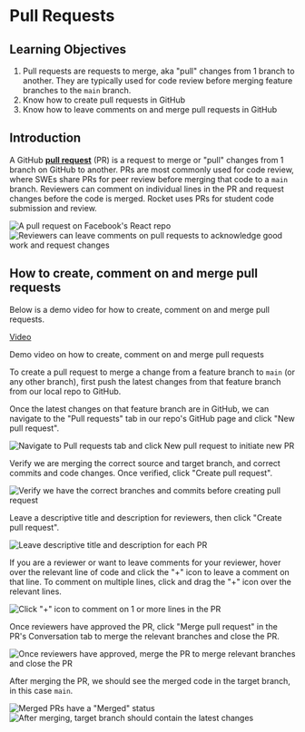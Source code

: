 # Pull Requests

## Learning Objectives

1. Pull requests are requests to merge, aka "pull" changes from 1 branch to another. They are typically used for code review before merging feature branches to the `main` branch.
2. Know how to create pull requests in GitHub
3. Know how to leave comments on and merge pull requests in GitHub

## Introduction

A GitHub [**pull request**](https://docs.github.com/en/free-pro-team@latest/github/collaborating-with-issues-and-pull-requests/about-pull-requests) (PR) is a request to merge or "pull" changes from 1 branch on GitHub to another. PRs are most commonly used for code review, where SWEs share PRs for peer review before merging that code to a `main` branch. Reviewers can comment on individual lines in the PR and request changes before the code is merged. Rocket uses PRs for student code submission and review.

![A pull request on Facebook's React repo](<./assets/0.3.1 - Pull Requests - 2 - Sample PR.png>) ![Reviewers can leave comments on pull requests to acknowledge good work and request changes](<./assets/0.3.1 - Pull Requests - 2 - Sample PR Comment.png>)

## How to create, comment on and merge pull requests

Below is a demo video for how to create, comment on and merge pull requests.

[Video]("https://youtu.be/-m5ShISXdg8")

Demo video on how to create, comment on and merge pull requests


To create a pull request to merge a change from a feature branch to `main` (or any other branch), first push the latest changes from that feature branch from our local repo to GitHub.

Once the latest changes on that feature branch are in GitHub, we can navigate to the "Pull requests" tab in our repo's GitHub page and click "New pull request".

![Navigate to Pull requests tab and click New pull request to initiate new PR](<./assets/0.3.1 - Pull Requests - 1 - New PR.png>)

Verify we are merging the correct source and target branch, and correct commits and code changes. Once verified, click "Create pull request".

![Verify we have the correct branches and commits before creating pull request](<./assets/0.3.1 - Pull Requests - 1 - New PR 2.png>)

Leave a descriptive title and description for reviewers, then click "Create pull request".

![Leave descriptive title and description for each PR](<./assets/0.3.1 - Pull Requests - 1 - New PR 3.png>)

If you are a reviewer or want to leave comments for your reviewer, hover over the relevant line of code and click the "+" icon to leave a comment on that line. To comment on multiple lines, click and drag the "+" icon over the relevant lines.

![Click "+" icon to comment on 1 or more lines in the PR](<./assets/0.3.1 - Pull Requests - 1 - New PR 4.png>)

Once reviewers have approved the PR, click "Merge pull request" in the PR's Conversation tab to merge the relevant branches and close the PR.

![Once reviewers have approved, merge the PR to merge relevant branches and close the PR](<./assets/0.3.1 - Pull Requests - 1 - New PR 5.png>)

After merging the PR, we should see the merged code in the target branch, in this case `main`.

![Merged PRs have a "Merged" status](<./assets/0.3.1 - Pull Requests - 1 - New PR 6.png>) ![After merging, target branch should contain the latest changes](<./assets/0.3.1 - Pull Requests - 1 - New PR 7.png>)
